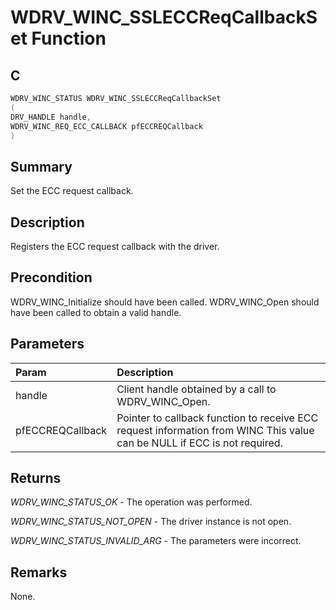 # WDRV_WINC_SSLECCReqCallbackSet Function

## C

```c
WDRV_WINC_STATUS WDRV_WINC_SSLECCReqCallbackSet
(
DRV_HANDLE handle,
WDRV_WINC_REQ_ECC_CALLBACK pfECCREQCallback
)
```

## Summary

Set the ECC request callback.  

## Description

Registers the ECC request callback with the driver.

## Precondition

WDRV_WINC_Initialize should have been called. WDRV_WINC_Open should have been called to obtain a valid handle.  

## Parameters

| Param | Description |
|:----- |:----------- |
| handle | Client handle obtained by a call to WDRV_WINC_Open. |
| pfECCREQCallback | Pointer to callback function to receive ECC request information from WINC This value can be NULL if ECC is not required.  

## Returns

*WDRV_WINC_STATUS_OK* - The operation was performed.

*WDRV_WINC_STATUS_NOT_OPEN* - The driver instance is not open.

*WDRV_WINC_STATUS_INVALID_ARG* - The parameters were incorrect.
 

## Remarks

None.  


